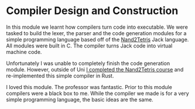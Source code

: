# Compiler Design and Construction
In this module we learnt how compilers turn code into executable. We were tasked to build the lexer, the parser and the code generation modules for a simple programming language based off of the [Nand2Tetris](https://www.nand2tetris.org/) Jack language. All modules were built in C. The compiler turns Jack code into virtual machine code.

Unfortunately I was unable to completely finish the code generation module. However, outside of Uni [I completed the Nand2Tetris course](https://github.com/toblaroni/NAND2TETRIS) and re-implemented this simple compiler in Rust.

I loved this module. The professor was fantastic. Prior to this module compilers were a black box to me. While the compiler we made is for a very simple programming language, the basic ideas are the same.
